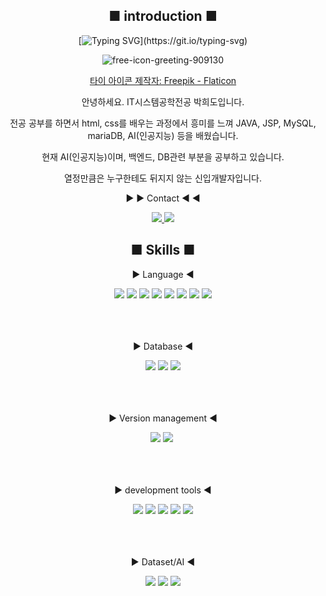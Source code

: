 <div align=center>
  
## ■ introduction ■
  
[![Typing SVG](https://readme-typing-svg.demolab.com?font=Fira+Code&pause=1000&color=BE62F717&random=false&width=435&lines=Hello.+This+is+Park%E2%80%99s+GitHub.)](https://git.io/typing-svg)

![free-icon-greeting-909130](https://github.com/ParkHDO/ParkHDO/assets/165633261/2d619649-46a9-44c9-bac4-c2d069943752)


<a href="https://www.flaticon.com/kr/free-icons/" title="타이 아이콘">타이 아이콘 제작자: Freepik - Flaticon</a>

안녕하세요. IT시스템공학전공 박희도입니다.

전공 공부를 하면서 html, css를 배우는 과정에서 흥미를 느껴 JAVA, JSP, MySQL, mariaDB, AI(인공지능) 등을 배웠습니다.

현재 AI(인공지능)이며, 백엔드, DB관련 부분을 공부하고 있습니다. 

열정만큼은 누구한테도 뒤지지 않는 신입개발자입니다.

▶ ▶ Contact ◀ ◀


<a href="mailto:gmleh9207@gmail.com">
    <img src="https://img.shields.io/badge/Gmail-EA4335?style=for-the-badge&logo=Gmail&logoColor=white"> 
</a>
<a href="[https://open.kakao.com/o/spzYdovg](https://open.kakao.com/o/gNNYHpvg)">
    <img src="https://img.shields.io/badge/KakaoTalk-FFCD00?style=for-the-badge&logoColor=black&logo=KakaoTalk"> 
</a>


## ■ Skills ■

▶ Language ◀


<img src="https://img.shields.io/badge/HTML-239120?style=for-the-badge&logo=html5&logoColor=white" /> 
<img src="https://img.shields.io/badge/HTML5-E34F26?style=for-the-badge&logo=html5&logoColor=white" /> 
<img src="https://img.shields.io/badge/CSS-1572B6?style=for-the-badge&logo=css3&logoColor=white"/>
<img src="https://img.shields.io/badge/Python-14354C?style=for-the-badge&logo=python&logoColor=white" /> 
<img src="https://img.shields.io/badge/Java-ED8B00?style=for-the-badge&logo=openjdk&logoColor=white" /> 
<img src="https://img.shields.io/badge/JSP-F7DF1E?style=for-the-badge&logo=JSP&logoColor=white">
<img src="https://img.shields.io/badge/jQuery-0769AD?style=for-the-badge&logo=jquery&logoColor=white" /> 
<img src="https://img.shields.io/badge/Spring-6DB33F?style=for-the-badge&logo=spring&logoColor=white" /> 
<br><br><br><br>

▶ Database ◀


<img src="https://img.shields.io/badge/MySQL-00000F?style=for-the-badge&logo=mysql&logoColor=white" /> 
<img src="https://img.shields.io/badge/oracle-F80000?style=for-the-badge&logo=oracle&logoColor=white"/>
<img src="https://img.shields.io/badge/MariaDB-003545?style=flat&logo=mariadb&logoColor=white"/>
<br><br><br><br>

▶ Version management ◀


<img src="https://img.shields.io/badge/GitHub-181717?style=for-the-badge&logo=GitHub&logoColor=white"/>
<img src="https://img.shields.io/badge/git-F05033.svg?style=for-the-badge&logo=git&logoColor=white" />&nbsp
<br><br><br><br>

▶ development tools ◀


<img src="https://img.shields.io/badge/Eclipse-2C2255?style=for-the-badge&logo=eclipseide&logoColor=white"/>
<img src="https://img.shields.io/badge/intelliJ-0071C5?style=for-the-badge&logo=intellijidea&logoColor=white"/>
<img src="https://img.shields.io/badge/.NET-5C2D91?style=for-the-badge&logo=.net&logoColor=white">
<img src="https://img.shields.io/badge/VS Code-007ACC?style=for-the-badge&logo=visual-studio-code&logoColor=white">
<img src="https://img.shields.io/badge/Anaconda-44A833?style=for-the-badge&logo=anaconda&logoColor=white">
<br><br><br><br>


▶ Dataset/AI ◀


[<img src="https://img.shields.io/badge/Colab-F7DF1E.svg?style=for-the-badge&logo=googlecolab&logoColor=#F9AB00"/>](https://github.com/HwangWooJin1028/YoloAIModel/blob/main/colab/hardhat%ED%83%90%EC%A7%80%EB%AA%A8%EB%8D%B8.ipynb)
[<img src="https://img.shields.io/badge/roboflow-5C2D91?style=for-the-badge&logo=roboflow&logoColor=white">](https://public.roboflow.com/object-detection/hard-hat-workers)
<img src="https://img.shields.io/badge/TensorFlow-FF6F00?style=for-the-badge&logo=tensorflow&logoColor=white">
<br><br><br><br>

</div>
